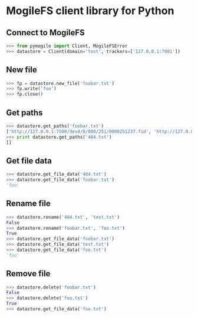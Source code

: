# MogileFS client library for Python

## Connect to MogileFS

```python
>>> from pymogile import Client, MogileFSError
>>> datastore = Client(domain='test', trackers=['127.0.0.1:7001'])
```

## New file

```python
>>> fp = datastore.new_file('foobar.txt')
>>> fp.write('foo')
>>> fp.close()
```

## Get paths

```python
>>> datastore.get_paths('foobar.txt')
['http://127.0.0.1:7500/dev4/0/000/251/0000251237.fid', 'http://127.0.0.1:7500/dev6/0/000/251/0000251237.fid']
>>> print datastore.get_paths('404.txt')
[]
```

## Get file data

```python
>>> datastore.get_file_data('404.txt')
>>> datastore.get_file_data('foobar.txt')
'foo'
```

## Rename file

```python
>>> datastore.rename('404.txt', 'test.txt')
False
>>> datastore.rename('foobar.txt', 'foo.txt')
True
>>> datastore.get_file_data('foobar.txt')
>>> datastore.get_file_data('test.txt')
>>> datastore.get_file_data('foo.txt')
'foo'
```

## Remove file

```python
>>> datastore.delete('foobar.txt')
False
>>> datastore.delete('foo.txt')
True
>>> datastore.get_file_data('foo.txt')
```
